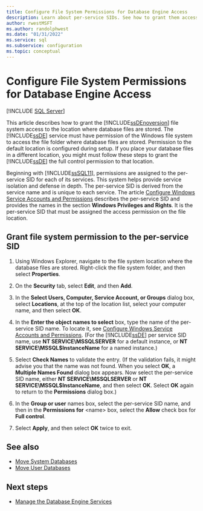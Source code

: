 ```yaml
---
title: Configure File System Permissions for Database Engine Access
description: Learn about per-service SIDs. See how to grant them access permission to the database file location so that the Database Engine can access the database files.
author: rwestMSFT
ms.author: randolphwest
ms.date: "01/31/2022"
ms.service: sql
ms.subservice: configuration
ms.topic: conceptual
---
```


# Configure File System Permissions for Database Engine Access
 [!INCLUDE [SQL Server](../../includes/applies-to-version/sqlserver.md)]

  This article describes how to grant the [!INCLUDE[ssDEnoversion](../../includes/ssdenoversion-md.md)] file system access to the location where database files are stored. The [!INCLUDE[ssDE](../../includes/ssde-md.md)] service must have permission of the Windows file system to access the file folder where database files are stored. Permission to the default location is configured during setup. If you place your database files in a different location, you might must follow these steps to grant the [!INCLUDE[ssDE](../../includes/ssde-md.md)] the full control permission to that location.  
  
 Beginning with [!INCLUDE[ssSQL11](../../includes/sssql11-md.md)], permissions are assigned to the per-service SID for each of its services. This system helps provide service isolation and defense in depth. The per-service SID is derived from the service name and is unique to each service. The article [Configure Windows Service Accounts and Permissions](../../database-engine/configure-windows/configure-windows-service-accounts-and-permissions.md) describes the per-service SID and provides the names in the section **Windows Privileges and Rights**. It is the per-service SID that must be assigned the access permission on the file location.  
  
## Grant file system permission to the per-service SID  
  
1.  Using Windows Explorer, navigate to the file system location where the database files are stored. Right-click the file system folder, and then select **Properties**.  
  
2.  On the **Security** tab, select **Edit**, and then **Add**.  
  
3.  In the **Select Users, Computer, Service Account, or Groups** dialog box, select **Locations**, at the top of the location list, select your computer name, and then select **OK**.  
  
4.  In the **Enter the object names to select** box, type the name of the per-service SID name. To locate it, see [Configure Windows Service Accounts and Permissions](../../database-engine/configure-windows/configure-windows-service-accounts-and-permissions.md). (For the [!INCLUDE[ssDE](../../includes/ssde-md.md)] per service SID name, use **NT SERVICE\MSSQLSERVER** for a default instance, or **NT SERVICE\MSSQL$InstanceName** for a named instance.)  
  
5.  Select **Check Names** to validate the entry. (If the validation fails, it might advise you that the name was not found. When you select **OK**, a **Multiple Names Found** dialog box appears. Now select the per-service SID name, either **NT SERVICE\MSSQLSERVER** or **NT SERVICE\MSSQL$InstanceName**, and then select **OK**. Select **OK** again to return to the **Permissions** dialog box.)   

6.  In the **Group or user** names box, select the per-service SID name, and then in the **Permissions for** \<name> box, select the **Allow** check box for **Full control**.  
  
7. Select **Apply**, and then select **OK** twice to exit.  
  
## See also

- [Move System Databases](../../relational-databases/databases/move-system-databases.md)   
- [Move User Databases](../../relational-databases/databases/move-user-databases.md)  

## Next steps

- [Manage the Database Engine Services](../../database-engine/configure-windows/manage-the-database-engine-services.md)   
